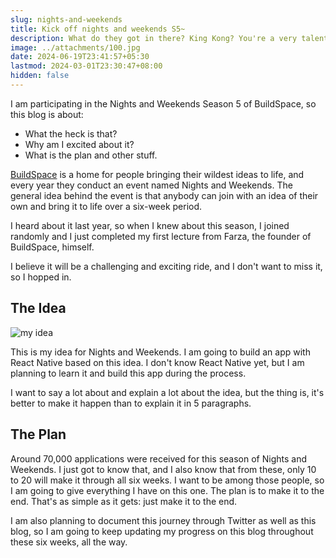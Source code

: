 ```yaml
---
slug: nights-and-weekends
title: Kick off nights and weekends S5~
description: What do they got in there? King Kong? You're a very talented young man, with your own clever thoughts and ideas. Do you need a manager? I was part of something special. Did he just throw my cat out of the window? Do you have any idea how long it takes those cups to decompose.
image: ../attachments/100.jpg
date: 2024-06-19T23:41:57+05:30
lastmod: 2024-03-01T23:30:47+08:00
hidden: false
---
```



I am participating in the Nights and Weekends Season 5 of BuildSpace, so this blog is about:

- What the heck is that?
- Why am I excited about it?
- What is the plan and other stuff.

[BuildSpace](https://buildspace.so) is a home for people bringing their wildest ideas to life, and every year they conduct an event named Nights and Weekends. The general idea behind the event is that anybody can join with an idea of their own and bring it to life over a six-week period.

I heard about it last year, so when I knew about this season, I joined randomly and I just completed my first lecture from Farza, the founder of BuildSpace, himself.

I believe it will be a challenging and exciting ride, and I don't want to miss it, so I hopped in.

## The Idea

![my idea](/erevald.png)

This is my idea for Nights and Weekends. I am going to build an app with React Native based on this idea. I don't know React Native yet, but I am planning to learn it and build this app during the process.

I want to say a lot about and explain a lot about the idea, but the thing is, it's better to make it happen than to explain it in 5 paragraphs.

## The Plan

Around 70,000 applications were received for this season of Nights and Weekends. I just got to know that, and I also know that from these, only 10 to 20 will make it through all six weeks. I want to be among those people, so I am going to give everything I have on this one. The plan is to make it to the end. That's as simple as it gets: just make it to the end.

I am also planning to document this journey through Twitter as well as this blog, so I am going to keep updating my progress on this blog throughout these six weeks, all the way.
